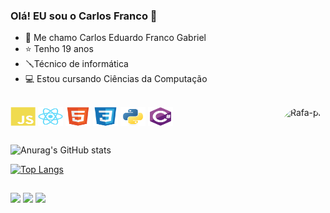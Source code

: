 ### Olá! EU sou o Carlos Franco 👋


- 👨 Me chamo Carlos Eduardo Franco Gabriel
- ⭐ Tenho 19 anos
- 🪛Técnico de informática
- 💻 Estou cursando Ciências da Computação

<div style="display: inline_block"><br>
  <img align="center" alt="Rafa-Js" height="30" width="40" src="https://raw.githubusercontent.com/devicons/devicon/master/icons/javascript/javascript-plain.svg">
  <img align="center" alt="Rafa-React" height="30" width="40" src="https://raw.githubusercontent.com/devicons/devicon/master/icons/react/react-original.svg">
  <img align="center" alt="Rafa-HTML" height="30" width="40" src="https://raw.githubusercontent.com/devicons/devicon/master/icons/html5/html5-original.svg">
  <img align="center" alt="Rafa-CSS" height="30" width="40" src="https://raw.githubusercontent.com/devicons/devicon/master/icons/css3/css3-original.svg">
  <img align="center" alt="Rafa-Python" height="30" width="40" src="https://raw.githubusercontent.com/devicons/devicon/master/icons/python/python-original.svg">
  <img align="center" alt="Rafa-Csharp" height="30" width="40" src="https://raw.githubusercontent.com/devicons/devicon/master/icons/csharp/csharp-original.svg">
  <img align="right" alt="Rafa-pic" height="150" style="border-radius:50px;" src="https://i.pinimg.com/originals/5c/fb/4d/5cfb4dea2c28a72d10be842490f15195.gif">
</div>
  
  ##
![Anurag's GitHub stats](https://github-readme-stats.vercel.app/api?username=carlosfrancog&show_icons=true&theme=transparent)

[![Top Langs](https://github-readme-stats.vercel.app/api/top-langs/?username=carlosfrancog&theme=transparent)](https://github.com/Carlosfrancog/github-readme-stats)
  ## 
<div> 
  <a href="https://www.instagram.com/carlin_fg/" target="_blank"><img src="https://img.shields.io/badge/-Instagram-%23E4405F?style=for-the-badge&logo=instagram&logoColor=white" target="_blank"></a>
 <a href="https://discord.gg/twdHDKTmCQ" target="_blank"><img src="https://img.shields.io/badge/Discord-7289DA?style=for-the-badge&logo=discord&logoColor=white" target="_blank"></a> 
  <a href = "mailto:carlosfranco.contato@gmail.com"><img src="https://img.shields.io/badge/-Gmail-%23333?style=for-the-badge&logo=gmail&logoColor=white" target="_blank"></a>
 </div>
 
